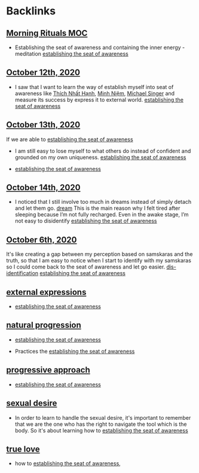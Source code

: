 
# Backlinks
## [Morning Rituals MOC](<Morning Rituals MOC.md>)
- Establishing the seat of awareness and containing the inner energy - meditation [establishing the seat of awareness](<establishing the seat of awareness.md>)

## [October 12th, 2020](<October 12th, 2020.md>)
- I saw that I want to learn the way of establish myself into seat of awareness like [Thích Nhất Hạnh](<Thích Nhất Hạnh.md>), [Minh Niệm](<Minh Niệm.md>), [Michael Singer](<Michael Singer.md>) and measure its success by express it to external world. [establishing the seat of awareness](<establishing the seat of awareness.md>)

## [October 13th, 2020](<October 13th, 2020.md>)
If we are able to [establishing the seat of awareness](<establishing the seat of awareness.md>)

- I am still easy to lose myself to what others do instead of confident and grounded on my own uniqueness. [establishing the seat of awareness](<establishing the seat of awareness.md>)

- [establishing the seat of awareness](<establishing the seat of awareness.md>)

## [October 14th, 2020](<October 14th, 2020.md>)
- I noticed that I still involve too much in dreams instead of simply detach and let them go. [dream](<dream.md>) This is the main reason why I felt tired after sleeping because I’m not fully recharged. Even in the awake stage, I’m not easy to disidentify [establishing the seat of awareness](<establishing the seat of awareness.md>)

## [October 6th, 2020](<October 6th, 2020.md>)
It's like creating a gap between my perception based on samskaras and the truth, so that I am easy to notice when I start to identify with my samskaras so I could come back to the seat of awareness and let go easier. [dis-identification](<dis-identification.md>) [establishing the seat of awareness](<establishing the seat of awareness.md>)

## [external expressions](<external expressions.md>)
- [establishing the seat of awareness](<establishing the seat of awareness.md>)

## [natural progression](<natural progression.md>)
- [establishing the seat of awareness](<establishing the seat of awareness.md>)

- Practices the [establishing the seat of awareness](<establishing the seat of awareness.md>)

## [progressive approach](<progressive approach.md>)
- [establishing the seat of awareness](<establishing the seat of awareness.md>)

## [sexual desire](<sexual desire.md>)
- In order to learn to handle the sexual desire, it's important to remember that we are the one who has the right to navigate the tool which is the body. So it's about learning how to [establishing the seat of awareness](<establishing the seat of awareness.md>)

## [true love](<true love.md>)
- how to [establishing the seat of awareness](<establishing the seat of awareness.md>),

